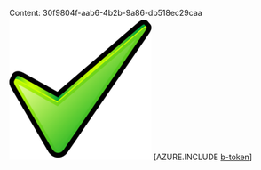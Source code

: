 Content: 30f9804f-aab6-4b2b-9a86-db518ec29caa![image](8eb14780-cffc-44e1-a140-d40f11ecc175.png)
[AZURE.INCLUDE [b-token](c5f290e1-04f9-4ca5-aa1c-4632e066af13.md)]
